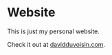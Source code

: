 # Website
This is just my personal website.

Check it out at [davidduvoisin.com](http://davidduvoisin.com/).

